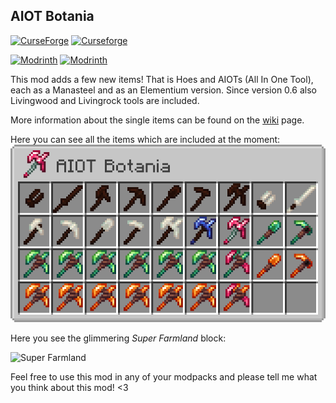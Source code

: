 ## AIOT Botania
[![CurseForge](http://cf.way2muchnoise.eu/full_294815_downloads.svg)](https://www.curseforge.com/minecraft/mc-mods/aiot-botania)
[![Curseforge](http://cf.way2muchnoise.eu/versions/For%20MC_294815_all.svg)](https://www.curseforge.com/minecraft/mc-mods/aiot-botania)

[![Modrinth](https://modrinth-utils.vercel.app/api/badge/versions?id=TFFWPTSD&logo=true)](https://modrinth.com/mod/aiot-botania)
[![Modrinth](https://modrinth-utils.vercel.app/api/badge/downloads?id=TFFWPTSD&logo=true)](https://modrinth.com/mod/aiot-botania)

This mod adds a few new items! That is Hoes and AIOTs (All In One Tool), each as a Manasteel and as an Elementium
version. Since version 0.6 also Livingwood and Livingrock tools are included.

More information about the single items can be found on the [wiki](https://github.com/MelanX/aiotbotania/wiki/) page.

Here you can see all the items which are included at the moment:
![Item Overview](/images/item_overview.png)

Here you see the glimmering *Super Farmland* block:

![Super Farmland](/images/super_farmland.GIF)

Feel free to use this mod in any of your modpacks and please tell me what you think about this mod! <3
